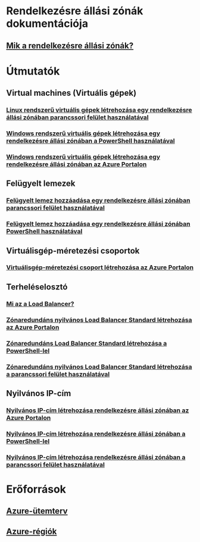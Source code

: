 
# Rendelkezésre állási zónák dokumentációja
## [Mik a rendelkezésre állási zónák?](az-overview.md)

# Útmutatók

## Virtual machines (Virtuális gépek)
### [Linux rendszerű virtuális gépek létrehozása egy rendelkezésre állási zónában parancssori felület használatával](../virtual-machines/linux/create-cli-availability-zone.md)
### [Windows rendszerű virtuális gépek létrehozása egy rendelkezésre állási zónában a PowerShell használatával](../virtual-machines/windows/create-powershell-availability-zone.md)
### [Windows rendszerű virtuális gépek létrehozása egy rendelkezésre állási zónában az Azure Portalon](../virtual-machines/windows/create-portal-availability-zone.md)


## Felügyelt lemezek
### [Felügyelt lemez hozzáadása egy rendelkezésre állási zónában parancssori felület használatával](../virtual-machines/linux/add-disk.md#use-managed-disks)
### [Felügyelt lemez hozzáadása egy rendelkezésre állási zónában PowerShell használatával](../virtual-machines/windows/attach-disk-ps.md#add-an-empty-data-disk-to-a-virtual-machine)

## Virtuálisgép-méretezési csoportok
### [Virtuálisgép-méretezési csoport létrehozása az Azure Portalon](../virtual-machine-scale-sets/virtual-machine-scale-sets-portal-create.md)

## Terheléselosztó
### [Mi az a Load Balancer?](../load-balancer/load-balancer-standard-overview.md)
### [Zónaredundáns nyilvános Load Balancer Standard létrehozása az Azure Portalon](../load-balancer/load-balancer-get-started-internet-az-portal.md)
### [Zónaredundáns Load Balancer Standard létrehozása a PowerShell-lel](../load-balancer/load-balancer-get-started-internet-az-powershell.md)
### [Zónaredundáns nyilvános Load Balancer Standard létrehozása a parancssori felület használatával](../load-balancer/load-balancer-get-started-internet-az-cli.md)

## Nyilvános IP-cím
### [Nyilvános IP-cím létrehozása rendelkezésre állási zónában az Azure Portalon](../virtual-network/create-public-ip-availability-zone-portal.md)
### [Nyilvános IP-cím létrehozása rendelkezésre állási zónában a PowerShell-lel](../virtual-network/create-public-ip-availability-zone-powershell.md)
### [Nyilvános IP-cím létrehozása rendelkezésre állási zónában a parancssori felület használatával](../virtual-network/create-public-ip-availability-zone-cli.md)

# Erőforrások
## [Azure-ütemterv](https://azure.microsoft.com/roadmap/)
## [Azure-régiók](https://azure.microsoft.com/regions/)
